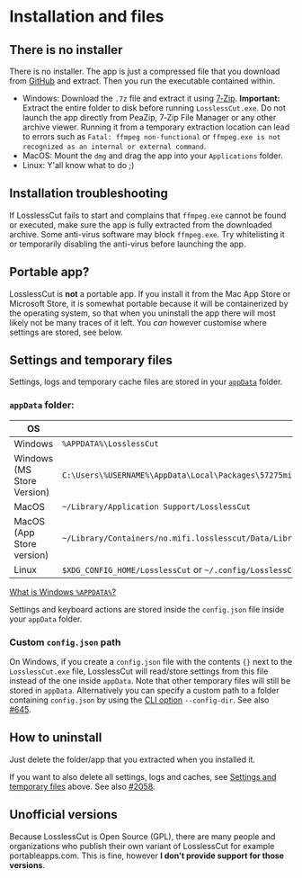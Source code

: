 # Installation and files

## There is no installer

There is no installer. The app is just a compressed file that you download from [GitHub](https://github.com/mifi/lossless-cut/releases) and extract. Then you run the executable contained within.
- Windows: Download the `.7z` file and extract it using [7‑Zip](https://www.7-zip.org/download.html).
  **Important:** Extract the entire folder to disk before running `LosslessCut.exe`.
  Do not launch the app directly from PeaZip, 7‑Zip File Manager or any other
  archive viewer. Running it from a temporary extraction location can lead to
  errors such as `Fatal: ffmpeg non-functional` or `ffmpeg.exe is not recognized
  as an internal or external command`.
- MacOS: Mount the `dmg` and drag the app into your `Applications` folder.
- Linux: Y'all know what to do ;)

## Installation troubleshooting

If LosslessCut fails to start and complains that `ffmpeg.exe` cannot be found or executed,
make sure the app is fully extracted from the downloaded archive. Some anti-virus
software may block `ffmpeg.exe`. Try whitelisting it or temporarily disabling the
anti-virus before launching the app.

## Portable app?

LosslessCut is **not** a portable app. If you install it from the Mac App Store or Microsoft Store, it is somewhat portable because it will be containerized by the operating system, so that when you uninstall the app there will most likely not be many traces of it left. You *can* however customise where settings are stored, see below.

## Settings and temporary files

Settings, logs and temporary cache files are stored in your [`appData`](https://www.electronjs.org/docs/api/app#appgetpathname) folder.

### `appData` folder:

| OS | Path | Notes |
|-|-|-|
| Windows | `%APPDATA%\LosslessCut` | |
| Windows (MS Store Version) | `C:\Users\%USERNAME%\AppData\Local\Packages\57275mifi.no.LosslessCut_eg8x93dt4dxje\LocalCache\Roaming\LosslessCut` | [*Not sure](https://github.com/mifi/lossless-cut/discussions/2167) |
| MacOS | `~/Library/Application Support/LosslessCut` | |
| MacOS (App Store version) | `~/Library/Containers/no.mifi.losslesscut/Data/Library/Application Support/LosslessCut` | |
| Linux | `$XDG_CONFIG_HOME/LosslessCut` or `~/.config/LosslessCut` | |

[What is Windows `%APPDATA%`?](https://superuser.com/questions/632891/what-is-appdata)

Settings and keyboard actions are stored inside the `config.json` file inside your `appData` folder.

### Custom `config.json` path

On Windows, if you create a `config.json` file with the contents `{}` next to the `LosslessCut.exe` file, LosslessCut will read/store settings from this file instead of the one inside `appData`. Note that other temporary files will still be stored in `appData`. Alternatively you can specify a custom path to a folder containing `config.json` by using the [CLI option](./cli.md) `--config-dir`. See also [#645](https://github.com/mifi/lossless-cut/issues/645).

## How to uninstall

Just delete the folder/app that you extracted when you installed it.

If you want to also delete all settings, logs and caches, see [Settings and temporary files](#settings-and-temporary-files) above. See also [#2058](https://github.com/mifi/lossless-cut/issues/).

## Unofficial versions

Because LosslessCut is Open Source (GPL), there are many people and organizations who publish their own variant of LosslessCut for example portableapps.com. This is fine, however **I don't provide support for those versions**.
